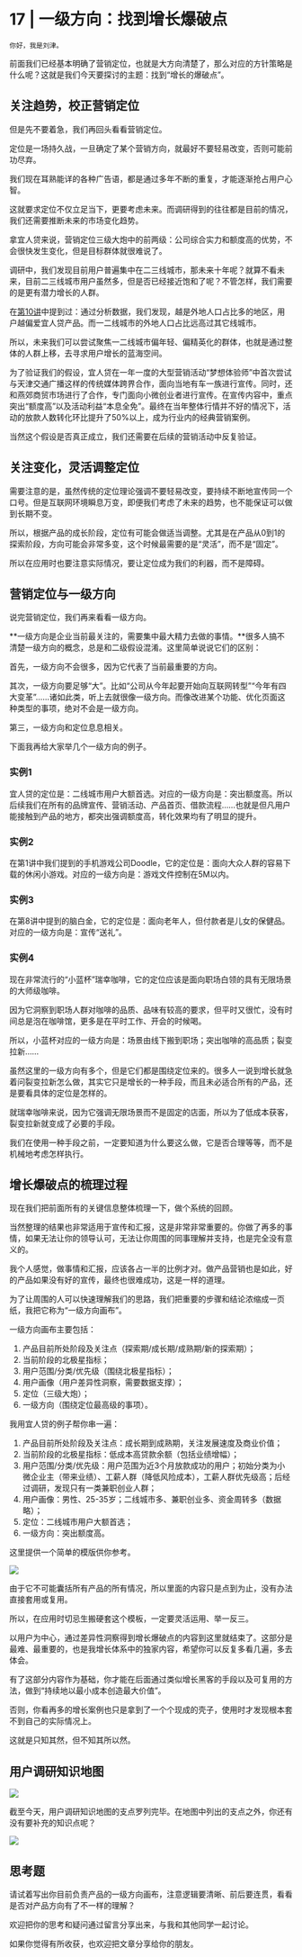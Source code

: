 # 17 | 一级方向：找到增长爆破点

    你好，我是刘津。

前面我们已经基本明确了营销定位，也就是大方向清楚了，那么对应的方针策略是什么呢？这就是我们今天要探讨的主题：找到“增长的爆破点”。

## 关注趋势，校正营销定位

但是先不要着急，我们再回头看看营销定位。

定位是一场持久战，一旦确定了某个营销方向，就最好不要轻易改变，否则可能前功尽弃。

我们现在耳熟能详的各种广告语，都是通过多年不断的重复，才能逐渐抢占用户心智。

这就要求定位不仅立足当下，更要考虑未来。而调研得到的往往都是目前的情况，我们还需要推断未来的市场变化趋势。

拿宜人贷来说，营销定位三级大炮中的前两级：公司综合实力和额度高的优势，不会很快发生变化，但是目标群体就很难说了。

调研中，我们发现目前用户普遍集中在二三线城市，那未来十年呢？就算不看未来，目前二三线城市用户虽然多，但是否已经接近饱和了呢？不管怎样，我们需要的是更有潜力增长的人群。

在[第10讲](https://time.geekbang.org/column/article/92899)中提到过：通过分析数据，我们发现，越是外地人口占比多的地区，用户越偏爱宜人贷产品。而一二线城市的外地人口占比远高过其它线城市。

所以，未来我们可以尝试聚焦一二线城市偏年轻、偏精英化的群体，也就是通过整体的人群上移，去寻求用户增长的蓝海空间。

为了验证我们的假设，宜人贷在一年一度的大型营销活动“梦想体验师”中首次尝试与天津交通广播这样的传统媒体跨界合作，面向当地有车一族进行宣传。同时，还和燕郊商贸市场进行了合作，专门面向小微创业者进行宣传。在宣传内容中，重点突出“额度高”以及活动利益“本息全免”。最终在当年整体行情并不好的情况下，活动的放款人数转化环比提升了50%以上，成为行业内的经典营销案例。

当然这个假设是否真正成立，我们还需要在后续的营销活动中反复验证。

## 关注变化，灵活调整定位

需要注意的是，虽然传统的定位理论强调不要轻易改变，要持续不断地宣传同一个口号。但是互联网环境瞬息万变，即便我们考虑了未来的趋势，也不能保证可以做到长期不变。

所以，根据产品的成长阶段，定位有可能会做适当调整。尤其是在产品从0到1的探索阶段，方向可能会非常多变，这个时候最需要的是“灵活”，而不是“固定”。

所以在应用时也要注意实际情况，要让定位成为我们的利器，而不是障碍。

## 营销定位与一级方向

说完营销定位，我们再来看看一级方向。

**一级方向是企业当前最关注的，需要集中最大精力去做的事情。**很多人搞不清楚一级方向的概念，总是和二级假设混淆。这里简单说说它们的区别：

首先，一级方向不会很多，因为它代表了当前最重要的方向。

其次，一级方向要足够“大”。比如“公司从今年起要开始向互联网转型”“今年有四大变革”……诸如此类，听上去就很像一级方向。而像改进某个功能、优化页面这种类型的事项，绝对不会是一级方向。

第三，一级方向和定位息息相关。

下面我再给大家举几个一级方向的例子。

### 实例1

宜人贷的定位是：二线城市用户大额首选。对应的一级方向是：突出额度高。所以后续我们在所有的品牌宣传、营销活动、产品首页、借款流程……也就是但凡用户能接触到产品的地方，都突出强调额度高，转化效果均有了明显的提升。

### 实例2

在第1讲中我们提到的手机游戏公司Doodle，它的定位是：面向大众人群的容易下载的休闲小游戏。对应的一级方向是：游戏文件控制在5M以内。

### 实例3

在第8讲中提到的脑白金，它的定位是：面向老年人，但付款者是儿女的保健品。对应的一级方向是：宣传“送礼”。

### 实例4

现在非常流行的“小蓝杯”瑞幸咖啡，它的定位应该是面向职场白领的具有无限场景的大师级咖啡。

因为它洞察到职场人群对咖啡的品质、品味有较高的要求，但平时又很忙，没有时间总是泡在咖啡馆，更多是在平时工作、开会的时候喝。

所以，小蓝杯对应的一级方向是：场景由线下搬到职场；突出咖啡的高品质；裂变拉新……

虽然这里的一级方向有多个，但是它们都是围绕定位来的。很多人一说到增长就急着问裂变拉新怎么做，其实它只是增长的一种手段，而且未必适合所有的产品，还是要看具体的定位是怎样的。

就瑞幸咖啡来说，因为它强调无限场景而不是固定的店面，所以为了低成本获客，裂变拉新就变成了必要的手段。

我们在使用一种手段之前，一定要知道为什么要这么做，它是否合理等等，而不是机械地考虑怎样执行。

## 增长爆破点的梳理过程

现在我们把前面所有的关键信息整体梳理一下，做个系统的回顾。

当然整理的结果也非常适用于宣传和汇报，这是非常非常重要的。你做了再多的事情，如果无法让你的领导认可，无法让你周围的同事理解并支持，也是完全没有意义的。

我个人感觉，做事情和汇报，应该各占一半的比例才对。做产品营销也是如此，好的产品如果没有好的宣传，最终也很难成功，这是一样的道理。

为了让周围的人可以快速理解我们的思路，我们把重要的步骤和结论浓缩成一页纸，我把它称为“一级方向画布”。

一级方向画布主要包括：

1.  产品目前所处阶段及关注点（探索期/成长期/成熟期/新的探索期）；
2.  当前阶段的北极星指标；
3.  用户范围/分类/优先级（围绕北极星指标）；
4.  用户画像（用户差异性洞察，需要数据支撑）；
5.  定位（三级大炮）；
6.  一级方向（围绕定位最高级的事项）。

我用宜人贷的例子帮你串一遍：

1.  产品目前所处阶段及关注点：成长期到成熟期，关注发展速度及商业价值；
2.  当前阶段的北极星指标：低成本高贷款余额（包括业绩增幅）；
3.  用户范围/分类/优先级：用户范围为近3个月放款成功的用户；初始分类为小微企业主（带来业绩）、工薪人群（降低风险成本），工薪人群优先级高；后经过调研，发现只有一类兼职创业人群；
4.  用户画像：男性、25-35岁；二线城市多、兼职创业多、资金周转多（数据略）；
5.  定位：二线城市用户大额首选；
6.  一级方向：突出额度高。

这里提供一个简单的模版供你参考。

![](https://static001.geekbang.org/resource/image/86/0b/86c927422d236cf8df959b2eff0ade0b.png)

由于它不可能囊括所有产品的所有情况，所以里面的内容只是点到为止，没有办法直接套用或复用。

所以，在应用时切忌生搬硬套这个模板，一定要灵活运用、举一反三。

以用户为中心，通过差异性洞察得到增长爆破点的内容到这里就结束了。这部分是最难、最重要的，也是我增长体系中的独家内容，希望你可以反复多看几遍，多去体会。

有了这部分内容作为基础，你才能在后面通过类似增长黑客的手段以及可复用的方法，做到“持续地以最小成本创造最大价值”。

否则，你看再多的增长案例也只是拿到了一个个现成的壳子，使用时才发现根本套不到自己的实际情况上。

这就是只知其然，但不知其所以然。

## 用户调研知识地图

![](https://static001.geekbang.org/resource/image/d4/d2/d4f9ee9252f36a57f1c95d1202c7f3d2.png)

截至今天，用户调研知识地图的支点罗列完毕。在地图中列出的支点之外，你还有没有要补充的知识点呢？

![](https://static001.geekbang.org/resource/image/e4/55/e4d5af4f94687913eb0ef1bdcaeba055.png)

## 思考题

请试着写出你目前负责产品的一级方向画布，注意逻辑要清晰、前后要连贯，看看是否对产品方向有了不一样的理解？

欢迎把你的思考和疑问通过留言分享出来，与我和其他同学一起讨论。

如果你觉得有所收获，也欢迎把文章分享给你的朋友。
    